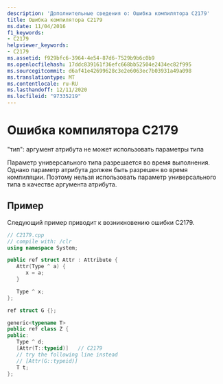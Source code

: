 ```yaml
---
description: 'Дополнительные сведения о: Ошибка компилятора C2179'
title: Ошибка компилятора C2179
ms.date: 11/04/2016
f1_keywords:
- C2179
helpviewer_keywords:
- C2179
ms.assetid: f929bfc6-3964-4e54-87d6-7529b9b6c0b9
ms.openlocfilehash: 17ddc839161f36efc668bb52504e2434ec82f995
ms.sourcegitcommit: d6af41e42699628c3e2e6063ec7b03931a49a098
ms.translationtype: MT
ms.contentlocale: ru-RU
ms.lasthandoff: 12/11/2020
ms.locfileid: "97335219"
---
```

# <a name="compiler-error-c2179"></a>Ошибка компилятора C2179

"тип": аргумент атрибута не может использовать параметры типа

Параметр универсального типа разрешается во время выполнения. Однако параметр атрибута должен быть разрешен во время компиляции. Поэтому нельзя использовать параметр универсального типа в качестве аргумента атрибута.

## <a name="example"></a>Пример

Следующий пример приводит к возникновению ошибки C2179.

```cpp
// C2179.cpp
// compile with: /clr
using namespace System;

public ref struct Attr : Attribute {
   Attr(Type ^ a) {
      x = a;
   }

   Type ^ x;
};

ref struct G {};

generic<typename T>
public ref class Z {
public:
   Type ^ d;
   [Attr(T::typeid)]   // C2179
   // try the following line instead
   // [Attr(G::typeid)]
   T t;
};
```
